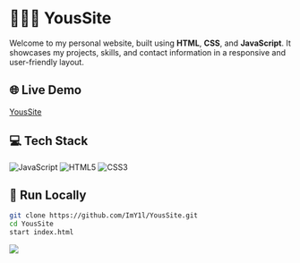# 🧑🏻‍💻 YousSite
Welcome to my personal website, built using **HTML**, **CSS**, and **JavaScript**. It showcases my projects, skills, and contact information in a responsive and user-friendly layout.

## 🌐 Live Demo
[YousSite](https://your-github-username.github.io/your-repo-name/)

## 💻 Tech Stack
![JavaScript](https://img.shields.io/badge/javascript-%23323330.svg?style=for-the-badge&logo=javascript&logoColor=%23F7DF1E) ![HTML5](https://img.shields.io/badge/html5-%23E34F26.svg?style=for-the-badge&logo=html5&logoColor=white) ![CSS3](https://img.shields.io/badge/css3-%231572B6.svg?style=for-the-badge&logo=css3&logoColor=white)

## 🚀 Run Locally
```bash
git clone https://github.com/ImY1l/YousSite.git
cd YousSite
start index.html
```

[![](https://visitcount.itsvg.in/api?id=imy1l&icon=0&color=0)](https://visitcount.itsvg.in)
